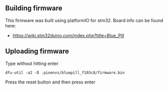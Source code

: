 ## Building firmware
This firmware was built using platformIO for stm32. Board info can be found here:
- https://wiki.stm32duino.com/index.php?title=Blue_Pill

## Uploading firmware
Type without hitting enter
```
dfu-util -a2 -D .pioenvs/bluepill_f103c8/firmware.bin
```
Press the reset button and then press enter
